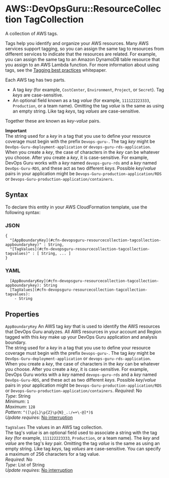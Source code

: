 # AWS::DevOpsGuru::ResourceCollection TagCollection<a name="aws-properties-devopsguru-resourcecollection-tagcollection"></a>

A collection of AWS tags\.

Tags help you identify and organize your AWS resources\. Many AWS services support tagging, so you can assign the same tag to resources from different services to indicate that the resources are related\. For example, you can assign the same tag to an Amazon DynamoDB table resource that you assign to an AWS Lambda function\. For more information about using tags, see the [Tagging best practices](https://docs.aws.amazon.com/whitepapers/latest/tagging-best-practices/tagging-best-practices.html) whitepaper\.

Each AWS tag has two parts\.

- A tag _key_ \(for example, `CostCenter`, `Environment`, `Project`, or `Secret`\)\. Tag _keys_ are case\-sensitive\.
- An optional field known as a tag _value_ \(for example, `111122223333`, `Production`, or a team name\)\. Omitting the tag _value_ is the same as using an empty string\. Like tag _keys_, tag _values_ are case\-sensitive\.

Together these are known as _key_\-_value_ pairs\.

**Important**  
The string used for a _key_ in a tag that you use to define your resource coverage must begin with the prefix `Devops-guru-`\. The tag _key_ might be `DevOps-Guru-deployment-application` or `devops-guru-rds-application`\. When you create a _key_, the case of characters in the _key_ can be whatever you choose\. After you create a _key_, it is case\-sensitive\. For example, DevOps Guru works with a _key_ named `devops-guru-rds` and a _key_ named `DevOps-Guru-RDS`, and these act as two different _keys_\. Possible _key_/_value_ pairs in your application might be `Devops-Guru-production-application/RDS` or `Devops-Guru-production-application/containers`\.

## Syntax<a name="aws-properties-devopsguru-resourcecollection-tagcollection-syntax"></a>

To declare this entity in your AWS CloudFormation template, use the following syntax:

### JSON<a name="aws-properties-devopsguru-resourcecollection-tagcollection-syntax.json"></a>

```
{
  "[AppBoundaryKey](#cfn-devopsguru-resourcecollection-tagcollection-appboundarykey)" : String,
  "[TagValues](#cfn-devopsguru-resourcecollection-tagcollection-tagvalues)" : [ String, ... ]
}
```

### YAML<a name="aws-properties-devopsguru-resourcecollection-tagcollection-syntax.yaml"></a>

```
  [AppBoundaryKey](#cfn-devopsguru-resourcecollection-tagcollection-appboundarykey): String
  [TagValues](#cfn-devopsguru-resourcecollection-tagcollection-tagvalues):
    - String
```

## Properties<a name="aws-properties-devopsguru-resourcecollection-tagcollection-properties"></a>

`AppBoundaryKey` <a name="cfn-devopsguru-resourcecollection-tagcollection-appboundarykey"></a>
An AWS tag _key_ that is used to identify the AWS resources that DevOps Guru analyzes\. All AWS resources in your account and Region tagged with this _key_ make up your DevOps Guru application and analysis boundary\.  
The string used for a _key_ in a tag that you use to define your resource coverage must begin with the prefix `Devops-guru-`\. The tag _key_ might be `DevOps-Guru-deployment-application` or `devops-guru-rds-application`\. When you create a _key_, the case of characters in the _key_ can be whatever you choose\. After you create a _key_, it is case\-sensitive\. For example, DevOps Guru works with a _key_ named `devops-guru-rds` and a _key_ named `DevOps-Guru-RDS`, and these act as two different _keys_\. Possible _key_/_value_ pairs in your application might be `Devops-Guru-production-application/RDS` or `Devops-Guru-production-application/containers`\.
_Required_: No  
_Type_: String  
_Minimum_: `1`  
_Maximum_: `128`  
_Pattern_: `^([\p{L}\p{Z}\p{N}_.:/=+\-@]*)$`  
_Update requires_: [No interruption](https://docs.aws.amazon.com/AWSCloudFormation/latest/UserGuide/using-cfn-updating-stacks-update-behaviors.html#update-no-interrupt)

`TagValues` <a name="cfn-devopsguru-resourcecollection-tagcollection-tagvalues"></a>
The values in an AWS tag collection\.  
The tag's _value_ is an optional field used to associate a string with the tag _key_ \(for example, `111122223333`, `Production`, or a team name\)\. The _key_ and _value_ are the tag's _key_ pair\. Omitting the tag _value_ is the same as using an empty string\. Like tag _keys_, tag _values_ are case\-sensitive\. You can specify a maximum of 256 characters for a tag value\.  
_Required_: No  
_Type_: List of String  
_Update requires_: [No interruption](https://docs.aws.amazon.com/AWSCloudFormation/latest/UserGuide/using-cfn-updating-stacks-update-behaviors.html#update-no-interrupt)
